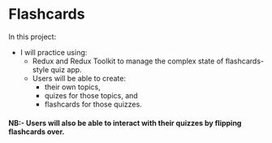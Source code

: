 # Flashcards
In this project: 
 - I will practice using:
     - Redux and Redux Toolkit to manage the complex state of flashcards-style quiz app.
     -  Users will be able to create:
          - their own topics,
          - quizes for those topics, and
          - flashcards for those quizzes.
    
 #### NB:- Users will also be able to interact with their quizzes by flipping flashcards over.

